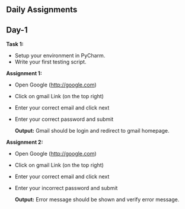 ## **Daily Assignments**

## Day-1
  **Task 1:**

  - Setup your environment in PyCharm.
  - Write your first testing script.

 **Assignment 1:**
  
  - Open Google (http://google.com)
  - Click on gmail Link (on the top right)
  - Enter your correct email and click next
  - Enter your correct password and submit

    **Output:** Gmail should be login and redirect to gmail homepage.

**Assignment 2:**
  
  - Open Google (http://google.com)
  - Click on gmail Link (on the top right)
  - Enter your correct email and click next
  - Enter your incorrect password and submit

    **Output:** Error message should be shown and verify error message.
##
